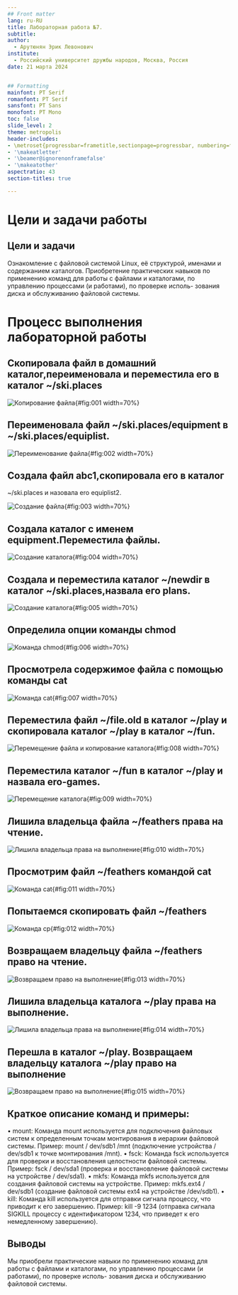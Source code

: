 ```yaml
---
## Front matter
lang: ru-RU
title: Лабораторная работа №7.
subtitle: 
author:
  - Арутюнян Эрик Левонович
institute:
  - Российский университет дружбы народов, Москва, Россия
date: 21 марта 2024


## Formatting
mainfont: PT Serif
romanfont: PT Serif
sansfont: PT Sans
monofont: PT Mono
toc: false
slide_level: 2
theme: metropolis
header-includes:
- \metroset{progressbar=frametitle,sectionpage=progressbar, numbering=fraction}
- '\makeatletter'
- '\beamer@ignorenonframefalse'
- '\makeatother'
aspectratio: 43
section-titles: true

---
```


# Цели и задачи работы

## Цели и задачи

Ознакомление с файловой системой Linux, её структурой, именами и содержанием
каталогов. Приобретение практических навыков по применению команд для работы
с файлами и каталогами, по управлению процессами (и работами), по проверке исполь-
зования диска и обслуживанию файловой системы.


# Процесс выполнения лабораторной работы

## Скопировала файл в домашний каталог,переименовала и переместила его в каталог ~/ski.places

![Копирование файла](image/1.png){#fig:001 width=70%}

## Переименовала файл ~/ski.places/equipment в ~/ski.places/equiplist.

![Переименование файла](image/2.png){#fig:002 width=70%}

## Создала файл аbс1,скопировала его в каталог
~/ski.places и назовала ero equiplist2.

![Создание файла](image/3.png){#fig:003 width=70%}
    
## Создала каталог с именем equipment.Переместила файлы.

![Создание каталога](image/4.png){#fig:004 width=70%}

## Создала и переместила каталог ~/newdir в каталог ~/ski.places,назвала его plans.

![Создание каталога](image/5.png){#fig:005 width=70%}

## Определила опции команды chmod

![Команда chmod](image/6.png){#fig:006 width=70%}

## Просмотрела содержимое файла с помощью команды cat 

![Команда cat](image/7.png){#fig:007 width=70%}

## Переместила файл ~/file.old в каталог ~/play и скопировала каталог ~/play в каталог ~/fun.

![Перемещение файла и копирование каталога](image/8.png){#fig:008 width=70%}

## Переместила каталог ~/fun в каталог ~/play и назвала ero-games.

![Перемещение каталога](image/9.png){#fig:009 width=70%}

## Лишила владельца файла ~/feathers права на чтение.

![Лишила владельца права на выполнение](image/10.png){#fig:010 width=70%}

## Просмотрим файл ~/feathers командой cat 

![Команда cat](image/11.png){#fig:011 width=70%}
    
## Попытаемся скопировать файл  ~/feathers
    
![Команда cp](image/12.png){#fig:012 width=70%}

## Возвращаем владельцу файла ~/feathers право на чтение.

![Возвращаем право на выполнение](image/13.png){#fig:013 width=70%}

## Лишила владельца каталога ~/play права на выполнение.

![Лишила владельца права на выполнение](image/14.png){#fig:014 width=70%}

## Перешла в  каталог ~/play. Возвращаем владельцу каталога ~/play право на выполнение

![Возвращаем право на выполнение](image/15.png){#fig:015 width=70%}

## Краткое описание команд и примеры:
 • mount: Команда mount используется для подключения файловых систем к определенным точкам монтирования в иерархии файловой системы. Пример: mount / dev/sdb1 /mnt (подключение устройства / dev/sdb1 к точке монтирования /mnt).
 • fsck: Команда fsck используется для проверки и восстановления целостности файловой системы. Пример: fsck / dev/sda1 (проверка и восстановление файловой системы на устройстве / dev/sda1).
 • mkfs: Команда mkfs используется для создания файловой системы на устройстве. Пример: mkfs.ext4 / dev/sdb1 (создание файловой системы ext4 на устройстве /dev/sdb1).
 • kill: Команда kill используется для отправки сигнала процессу, что приводит к его завершению. Пример: kill -9 1234 (отправка сигнала SIGKILL процессу с идентификатором 1234, что приведет к его немедленному завершению).

## Выводы

Мы приобрели практические навыки по применению команд для работы
с файлами и каталогами, по управлению процессами (и работами), по проверке исполь-
зования диска и обслуживанию файловой системы.
